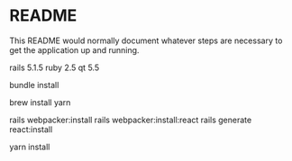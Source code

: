 # README

This README would normally document whatever steps are necessary to get the
application up and running.

rails 5.1.5
ruby 2.5
qt 5.5

bundle install

brew install yarn

rails webpacker:install
rails webpacker:install:react
rails generate react:install

yarn install
